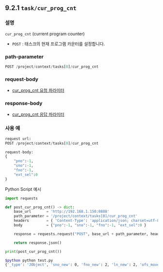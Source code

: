 ﻿## 9.2.1 `task/cur_prog_cnt`

### 설명

`cur_prog_cnt` (current program counter)

- `POST` : 태스크의 현재 프로그램 카운터를 설정합니다.

### path-parameter

```python
POST /project/context/tasks[0]/cur_prog_cnt
```

### request-body

- [cur_prog_cnt 요청 파라미터](../../99-schema/cur_prog_cnt.md/#request-body)

### response-body

- [cur_prog_cnt 응답 파라미터](../../99-schema/cur_prog_cnt.md/#response-body)

### 사용 예

```python
request url:
POST /project/context/tasks[0]/cur_prog_cnt

request-body:
{
    "pno":-1,
    "sno":-1,
    "fno":-1,
    "ext_sel":0
}
```

Python Script 예시

```python
import requests

def post_cur_prog_cnt() -> dict:
    base_url       = 'http://192.168.1.150:8888'
    path_parameter = '/project/context/tasks[0]/cur_prog_cnt'
    headers        = { 'Content-Type': 'application/json; charset=utf-8' }
    body           = {"pno":-1, "sno":-1, "fno":-1, "ext_sel":0 }

    response = requests.request("POST", base_url + path_parameter, headers=headers, json=body)

    return response.json()

print(post_cur_prog_cnt())
```
```sh
$python python test.py
{'_type': 'JObject', 'sno_new': 0, 'fno_new': 2, 'ln_new': 2, 'ofs_moved': 0}
```